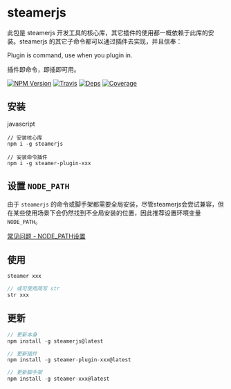 # steamerjs

此包是 steamerjs 开发工具的核心库，其它插件的使用都一概依赖于此库的安装。steamerjs 的其它子命令都可以通过插件去实现，并且信奉：

Plugin is command, use when you plugin in.

插件即命令，即插即可用。

[![NPM Version](https://img.shields.io/npm/v/steamerjs.svg?style=flat)](https://www.npmjs.com/package/steamerjs)
[![Travis](https://img.shields.io/travis/steamerjs/steamerjs.svg)](https://travis-ci.org/steamerjs/steamerjs)
[![Deps](https://david-dm.org/steamerjs/steamerjs.svg)](https://david-dm.org/steamerjs/steamerjs)
[![Coverage](https://img.shields.io/coveralls/steamerjs/steamerjs.svg)](https://coveralls.io/github/steamerjs/steamerjs)


## 安装
javascript
```
// 安装核心库
npm i -g steamerjs

// 安装命令插件
npm i -g steamer-plugin-xxx
```


## 设置 `NODE_PATH`

由于 `steamerjs` 的命令或脚手架都需要全局安装，尽管steamerjs会尝试兼容，但在某些使用场景下会仍然找到不全局安装的位置，因此推荐设置环境变量 `NODE_PATH`。

[常见问题 - NODE_PATH设置](https://steamerjs.github.io/steamerjs/docs/Steamer-QA.html)


## 使用
```javascript
steamer xxx

// 或可使用简写 str
str xxx
```


## 更新
```javascript
// 更新本身
npm install -g steamerjs@latest

// 更新插件
npm install -g steamer-plugin-xxx@latest

// 更新脚手架
npm install -g steamer-xxx@latest
```